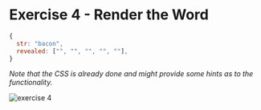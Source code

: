 # Exercise 4 - Render the Word

<!-- Now that the app can randomly pick a word and add it to state, let's make `<TheWord />` part of the app generate the proper number of `___` based on the number of letters.

We will also need this functionality to track letters that are revealed and put them instead of a `___`.

To do this, create another key/value pair in the `word` object at the same time as you get a new word. The word object should look something like this. -->

```js
{
  str: "bacon",
  revealed: ["", "", "", "", ""],
}
```

<!-- The `revealed` value should an array that contains an empty string for each letter in the word. Later, we will replace these empty strings with letters as the user makes correct guesses. -->

<!-- Once you have done this, pass the `<TheWord>` the word and render either a line or the letter in each position in `revealed`. -->

_Note that the CSS is already done and might provide some hints as to the functionality._

<!-- Try using the React dev tools to change the value of state in the `revealed` array. IT should update in the UI as well. (_see gif below._) -->

![exercise 4](../__lecture/assets/ex_4.gif)
